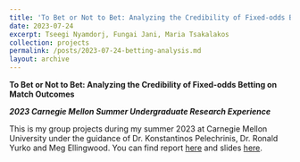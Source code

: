 ```yaml
---
title: 'To Bet or Not to Bet: Analyzing the Credibility of Fixed-odds Betting on Match Outcomes'
date: 2023-07-24
excerpt: Tseegi Nyamdorj, Fungai Jani, Maria Tsakalakos
collection: projects
permalink: /posts/2023-07-24-betting-analysis.md
layout: archive
---
```

**To Bet or Not to Bet: Analyzing the Credibility of Fixed-odds Betting on Match Outcomes**

**_2023 Carnegie Mellon Summer Undergraduate Research Experience_**

This is my group projects during my summer 2023 at Carnegie Mellon University under the guidance of Dr. Konstantinos Pelechrinis, Dr. Ronald Yurko and Meg Ellingwood. You can find report [here](https://www.stat.cmu.edu/cmsac/sure/2023/showcase/soccer/report.html) and slides [here](https://www.stat.cmu.edu/cmsac/sure/2023/showcase/soccer/slides.pdf). 
